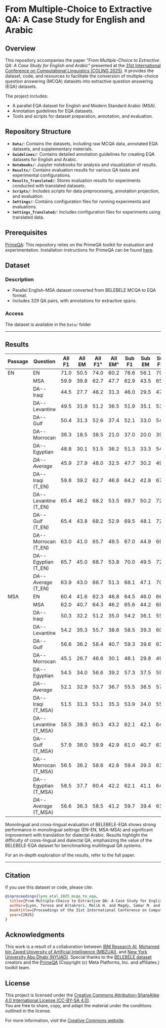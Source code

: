 # From Multiple-Choice to Extractive QA: A Case Study for English and Arabic

## Overview

This repository accompanies the paper *"From Multiple-Choice to Extractive QA: A Case Study for English and Arabic"* presented at the [31st International Conference on Computational Linguistics (COLING 2025)](https://coling2025.org/). It provides the dataset, code, and resources to facilitate the conversion of multiple-choice question answering (MCQA) datasets into extractive question answering (EQA) datasets.

The project includes:
- A parallel EQA dataset for English and Modern Standard Arabic (MSA).
- Annotation guidelines for EQA datasets.
- Tools and scripts for dataset preparation, annotation, and evaluation.

## Repository Structure

- **`Data/`**: Contains the datasets, including raw MCQA data, annotated EQA datasets, and supplementary materials.
- **`Guidelines/`**: Contains detailed annotation guidelines for creating EQA datasets for English and Arabic.
- **`Notebooks/`**: Jupyter notebooks for analysis and visualization of results.
- **`Results/`**: Contains evaluation results for various QA tasks and experimental configurations.
- **`Results_Translated/`**: Stores evaluation results for experiments conducted with translated datasets.
- **`Scripts/`**: Includes scripts for data preprocessing, annotation projection, and evaluation.
- **`Settings/`**: Contains configuration files for running experiments and evaluations.
- **`Settings_Translated/`**: Includes configuration files for experiments using translated data.

## Prerequisites

[PrimeQA](https://github.com/primeqa): This repository relies on the PrimeQA toolkit for evaluation and experimentation. 
Installation instructions for PrimeQA can be found [here](https://github.com/primeqa/primeqa?tab=readme-ov-file#%EF%B8%8F-getting-started).

## Dataset

### Description

- Parallel English-MSA dataset converted from BELEBELE MCQA to EQA format.
- Includes 329 QA pairs, with annotations for extractive spans.

### Access

The dataset is available in the `Data/` folder

---

## Results

| Passage | Question                   | **All** F1 | **All** EM | **All** F1ⁿ | **All** EMⁿ | **Sub** F1 | **Sub** EM | **Sub** F1ⁿ | **Sub** EMⁿ |
|---------|----------------------------|------------|------------|-------------|-------------|------------|------------|-------------|-------------|
| EN      | EN                         | 71.0       | 50.5       | 74.0        | 60.2        | 76.6       | 56.1       | 79.5        | 65.6        |
|         | MSA                        | 59.9       | 39.8       | 62.7        | 47.7        | 62.9       | 43.5       | 65.6        | 51.2        |
|         | DA--Iraqi                  | 44.5       | 27.7       | 46.2        | 31.3        | 46.0       | 29.5       | 47.8        | 33.0        |
|         | DA--Levantine              | 49.5       | 31.9       | 51.2        | 36.5        | 51.9       | 35.1       | 53.7        | 39.6        |
|         | DA--Gulf                   | 50.4       | 31.3       | 52.6        | 37.4        | 52.1       | 33.0       | 54.2        | 38.9        |
|         | DA--Morrocan               | 36.3       | 18.5       | 38.5        | 21.0        | 37.0       | 20.0       | 39.3        | 22.1        |
|         | DA--Egyptian               | 48.8       | 30.1       | 51.5        | 36.2        | 51.3       | 33.3       | 54.0        | 39.3        |
|         | *DA--Average*              | 45.9       | 27.9       | 48.0        | 32.5        | 47.7       | 30.2       | 49.8        | 34.6        |
|         | DA--Iraqi (T_EN)           | 59.8       | 39.2       | 62.7        | 46.8        | 64.2       | 42.8       | 67.2        | 50.9        |
|         | DA--Levantine (T_EN)       | 65.4       | 46.2       | 68.2        | 53.5        | 69.7       | 50.2       | 72.3        | 57.9        |
|         | DA--Gulf (T_EN)            | 65.4       | 43.8       | 68.2        | 52.9        | 69.5       | 48.1       | 72.2        | 57.2        |
|         | DA--Morrocan (T_EN)        | 63.0       | 41.0       | 65.7        | 49.5        | 67.0       | 44.9       | 69.6        | 53.0        |
|         | DA--Egyptian (T_EN)        | 65.7       | 45.0       | 68.7        | 53.8        | 70.0       | 49.5       | 72.9        | 58.2        |
|         | *DA--Average* (T_EN)       | 63.9       | 43.0       | 66.7        | 51.3        | 68.1       | 47.1       | 70.8        | 55.4        |
| MSA     | EN                         | 60.4       | 41.6       | 62.3        | 46.8        | 64.5       | 46.0       | 66.7        | 50.9        |
|         | MSA                        | 62.0       | 40.7       | 64.3        | 46.2        | 65.6       | 44.2       | 68.1        | 49.5        |
|         | DA--Iraqi                  | 50.3       | 32.2       | 51.2        | 35.0        | 54.2       | 36.1       | 55.6        | 39.3        |
|         | DA--Levantine              | 54.2       | 35.3       | 55.7        | 38.6        | 58.5       | 39.3       | 60.4        | 43.2        |
|         | DA--Gulf                   | 56.6       | 36.2       | 58.4        | 40.7        | 59.3       | 39.6       | 61.3        | 44.2        |
|         | DA--Morrocan               | 45.1       | 26.7       | 46.6        | 30.1        | 48.1       | 29.8       | 49.6        | 33.3        |
|         | DA--Egyptian               | 54.5       | 34.0       | 56.6        | 39.2        | 57.3       | 37.5       | 59.5        | 42.5        |
|         | *DA--Average*              | 52.1       | 32.9       | 53.7        | 36.7        | 55.5       | 36.5       | 57.3        | 40.5        |
|         | DA--Iraqi (T_MSA)          | 51.5       | 31.3       | 53.1        | 35.3        | 53.9       | 34.0       | 55.7        | 37.9        |
|         | DA--Levantine (T_MSA)      | 58.5       | 38.3       | 60.3        | 43.2        | 62.1       | 42.1       | 64.1        | 46.7        |
|         | DA--Gulf (T_MSA)           | 57.9       | 38.0       | 59.9        | 42.9        | 61.0       | 40.7       | 63.3        | 46.0        |
|         | DA--Morrocan (T_MSA)       | 56.5       | 36.2       | 58.6        | 42.6        | 59.4       | 39.3       | 61.5        | 45.3        |
|         | DA--Egyptian (T_MSA)       | 58.5       | 37.7       | 60.4        | 42.2        | 62.1       | 41.1       | 64.2        | 46.0        |
|         | *DA--Average* (T_MSA)      | 56.6       | 36.3       | 58.5        | 41.2        | 59.7       | 39.4       | 61.8        | 44.4        |

Monolingual and cross-lingual evaluation of BELEBELE-EQA shows strong performance in monolingual settings (EN-EN, MSA-MSA) and significant improvement with translation for dialectal Arabic. Results highlight the difficulty of cross-lingual and dialectal QA, emphasizing the value of the BELEBELE-EQA dataset for benchmarking multilingual QA systems. 

For an in-depth exploration of the results, refer to the full paper.

---

## Citation

If you use this dataset or code, please cite:

```bibtex
@inproceedings{lynn_etal_2025_mcqa_to_eqa,
  title={From Multiple-Choice to Extractive QA: A Case Study for English and Arabic},
  author={Lynn, Teresa and Altakrori, Malik H. and Magdy, Samar M. and Das, Rocktim Jyoti and Lyu, Chenyang and Nasr, Mohamed and Samih, Younes and Chirkunov, Kirill and Aji, Alham Fikri and Nakov, Preslav and Godbole, Shantanu and Roukos, Salim and Florian, Radu and Habash, Nizar},
  booktitle={Proceedings of the 31st International Conference on Computational Linguistics (COLING 2025)},
  year={2025}
}
```

## Acknowledgments
This work is a result of a collaboration between [IBM Research AI](https://research.ibm.com/artificial-intelligence), [Mohamed bin Zayed University of Artificial Intelligence (MBZUAI)](https://mbzuai.ac.ae/), and [New York University Abu Dhabi (NYUAD)](https://nyuad.nyu.edu/).
Special thanks to the [BELEBELE dataset](https://github.com/facebookresearch/belebele) creators and the [PrimeQA](https://github.com/primeqa/primeqa) (Copyright (c) Meta Platforms, Inc. and affiliates.) toolkit team.

## License

This project is licensed under the [Creative Commons Attribution-ShareAlike 4.0 International License (CC-BY-SA 4.0)](LICENSE_CC-BY-SA4.0).  
You are free to share, copy, and adapt the material under the conditions outlined in the license. 

For more information, visit the [Creative Commons website](https://creativecommons.org/licenses/by-sa/4.0/).
